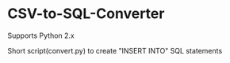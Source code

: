# CSV-to-SQL-Converter
Supports Python 2.x

Short script(convert.py) to create "INSERT INTO" SQL statements
